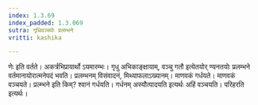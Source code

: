 ```yaml
---
index: 1.3.69
index_padded: 1.3.069
sutra: गृधिवञ्च्योः प्रलम्भने
vritti: kashika

---
```

णेः इति वर्तते। अकर्त्रभिप्रायार्थो ऽयमारम्भः। गृधु अभिकाङ्क्षायाम्, वञ्चु गतौ इत्येतयोर् ण्यनतयोः प्रलम्भने वर्तमानायोरात्मनेपदं भवति। प्रलम्भनम् विसंवादनं, मिथ्याफलाऽख्यानम्। माणवकं गर्धयते। माणवकं वञ्चयते। प्रल्म्भने इति किम्? श्वानं गर्धयति। गर्धनम् अस्यौत्पादयति इत्यर्थः अहिं वञ्चयति। परिहरति इत्यर्थः।